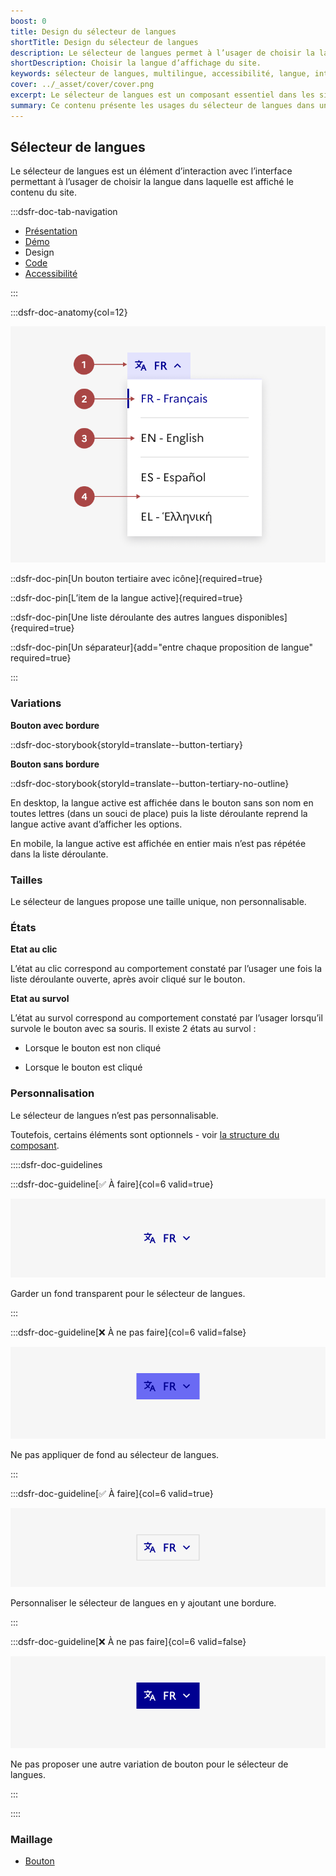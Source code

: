 ```yaml
---
boost: 0
title: Design du sélecteur de langues
shortTitle: Design du sélecteur de langues
description: Le sélecteur de langues permet à l’usager de choisir la langue d’affichage du site dans un environnement multilingue.
shortDescription: Choisir la langue d’affichage du site.
keywords: sélecteur de langues, multilingue, accessibilité, langue, interface, UX, design system, en-tête, code ISO, traduction
cover: ../_asset/cover/cover.png
excerpt: Le sélecteur de langues est un composant essentiel dans les sites multilingues. Il permet à l’usager de basculer entre différentes langues tout en respectant les bonnes pratiques d’affichage et de positionnement.
summary: Ce contenu présente les usages du sélecteur de langues dans un site disponible en plusieurs langues. Il précise son positionnement recommandé dans l’interface, généralement dans l’en-tête en tant qu’accès rapide, ainsi que les règles éditoriales à respecter pour nommer les langues avec clarté. Il rappelle également les recommandations juridiques liées à l’affichage du français. Ce guide est destiné aux concepteurs de sites publics ou multilingues qui souhaitent garantir une navigation fluide, cohérente et conforme aux bonnes pratiques.
---
```


## Sélecteur de langues

Le sélecteur de langues est un élément d’interaction avec l’interface permettant à l’usager de choisir la langue dans laquelle est affiché le contenu du site.

:::dsfr-doc-tab-navigation

- [Présentation](../index.md)
- [Démo](../demo/index.md)
- Design
- [Code](../code/index.md)
- [Accessibilité](../accessibility/index.md)

:::

:::dsfr-doc-anatomy{col=12}

![Anatomie du sélecteur de langue](../_asset/anatomy/anatomy-1.png)

::dsfr-doc-pin[Un bouton tertiaire avec icône]{required=true}

::dsfr-doc-pin[L’item de la langue active]{required=true}

::dsfr-doc-pin[Une liste déroulante des autres langues disponibles]{required=true}

::dsfr-doc-pin[Un séparateur]{add="entre chaque proposition de langue" required=true}

:::

### Variations

**Bouton avec bordure**

::dsfr-doc-storybook{storyId=translate--button-tertiary}

**Bouton sans bordure**

::dsfr-doc-storybook{storyId=translate--button-tertiary-no-outline}

En desktop, la langue active est affichée dans le bouton sans son nom en toutes lettres (dans un souci de place) puis la liste déroulante reprend la langue active avant d’afficher les options.

En mobile, la langue active est affichée en entier mais n’est pas répétée dans la liste déroulante.

### Tailles

Le sélecteur de langues propose une taille unique, non personnalisable.

### États

**Etat au clic**

L’état au clic correspond au comportement constaté par l’usager une fois la liste déroulante ouverte, après avoir cliqué sur le bouton.

**Etat au survol**

L’état au survol correspond au comportement constaté par l’usager lorsqu’il survole le bouton avec sa souris. Il existe 2 états au survol :

- Lorsque le bouton est non cliqué

- Lorsque le bouton est cliqué

### Personnalisation

Le sélecteur de langues n’est pas personnalisable.

Toutefois, certains éléments sont optionnels - voir [la structure du composant](#sélecteur-de-langue).

::::dsfr-doc-guidelines

:::dsfr-doc-guideline[✅ À faire]{col=6 valid=true}

![](../_asset/custom/do-1.png)

Garder un fond transparent pour le sélecteur de langues.

:::

:::dsfr-doc-guideline[❌ À ne pas faire]{col=6 valid=false}

![](../_asset/custom/dont-1.png)

Ne pas appliquer de fond au sélecteur de langues.

:::

:::dsfr-doc-guideline[✅ À faire]{col=6 valid=true}

![](../_asset/custom/do-2.png)

Personnaliser le sélecteur de langues en y ajoutant une bordure.

:::

:::dsfr-doc-guideline[❌ À ne pas faire]{col=6 valid=false}

![](../_asset/custom/dont-2.png)

Ne pas proposer une autre variation de bouton pour le sélecteur de langues.

:::

::::

### Maillage

- [Bouton](../../../../button/_part/doc/index.md)
